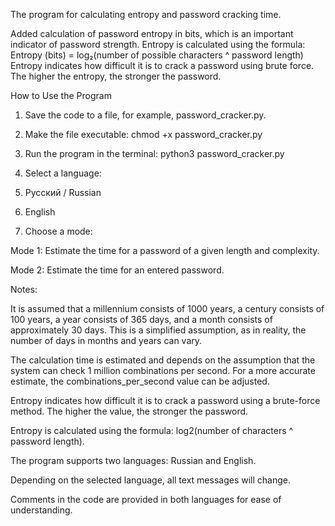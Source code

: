 The program for calculating entropy and password cracking time.

Added calculation of password entropy in bits, which is an important indicator of password strength. Entropy is calculated using the formula:
Entropy (bits) = log₂(number of possible characters ^ password length)
Entropy indicates how difficult it is to crack a password using brute force. The higher the entropy, the stronger the password.

How to Use the Program
1. Save the code to a file, for example, password_cracker.py.

2. Make the file executable:
  chmod +x password_cracker.py
  
3. Run the program in the terminal:
  python3 password_cracker.py

4. Select a language:
  1. Русский / Russian
  2. English

5. Choose a mode:
   
  Mode 1: Estimate the time for a password of a given length and complexity.
  
  Mode 2: Estimate the time for an entered password.

Notes:

It is assumed that a millennium consists of 1000 years, a century consists of 100 years, a year consists of 365 days, and a month consists of approximately 30 days. This is a simplified assumption, as in reality, the number of days in months and years can vary.

The calculation time is estimated and depends on the assumption that the system can check 1 million combinations per second. For a more accurate estimate, the combinations_per_second value can be adjusted.

Entropy indicates how difficult it is to crack a password using a brute-force method. The higher the value, the stronger the password.

Entropy is calculated using the formula: log2(number of characters ^ password length).

The program supports two languages: Russian and English.

Depending on the selected language, all text messages will change.

Comments in the code are provided in both languages for ease of understanding.
